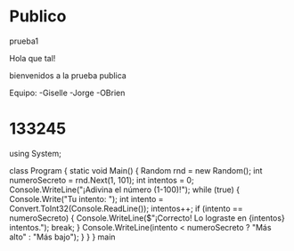 # Publico
prueba1

Hola que tal!

bienvenidos a la prueba publica

Equipo:
-Giselle 
-Jorge
-OBrien

133245
=======
using System;

class Program
{
    static void Main()
    {
        Random rnd = new Random();
        int numeroSecreto = rnd.Next(1, 101);
        int intentos = 0;
        Console.WriteLine("¡Adivina el número (1-100)!");
        while (true)
        {
            Console.Write("Tu intento: ");
            int intento = Convert.ToInt32(Console.ReadLine());
            intentos++;
            if (intento == numeroSecreto)
            {
                Console.WriteLine($"¡Correcto! Lo lograste en {intentos} intentos.");
                break;
            }
            Console.WriteLine(intento < numeroSecreto ? "Más alto" : "Más bajo");
        }
    }
}
main
